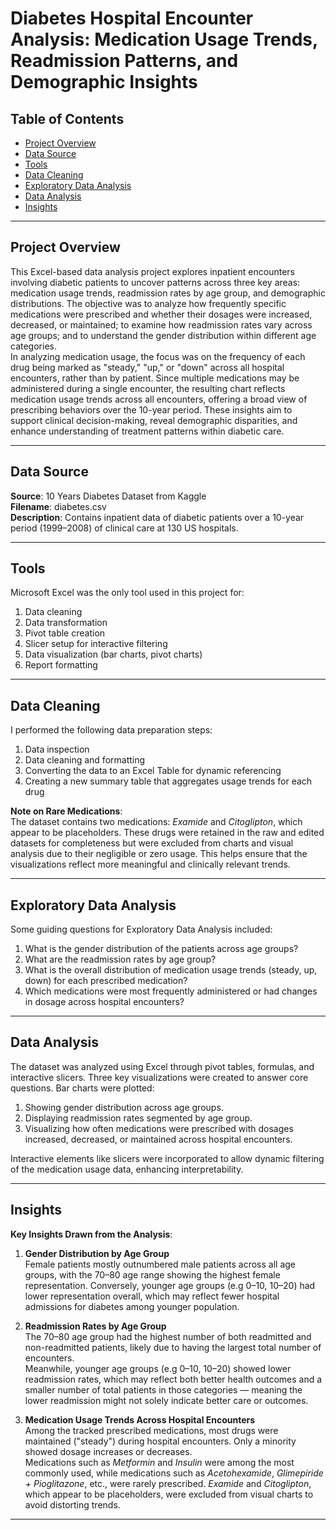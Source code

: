 # Diabetes Hospital Encounter Analysis: Medication Usage Trends, Readmission Patterns, and Demographic Insights

## Table of Contents
- [Project Overview](#project-overview)
- [Data Source](#data-source)
- [Tools](#tools)
- [Data Cleaning](#data-cleaning)
- [Exploratory Data Analysis](#exploratory-data-analysis)
- [Data Analysis](#data-analysis)
- [Insights](#insights)

---

## Project Overview
This Excel-based data analysis project explores inpatient encounters involving diabetic patients to uncover patterns across three key areas: medication usage trends, readmission rates by age group, and demographic distributions. The objective was to analyze how frequently specific medications were prescribed and whether their dosages were increased, decreased, or maintained; to examine how readmission rates vary across age groups; and to understand the gender distribution within different age categories.  
In analyzing medication usage, the focus was on the frequency of each drug being marked as "steady," "up," or "down" across all hospital encounters, rather than by patient. Since multiple medications may be administered during a single encounter, the resulting chart reflects medication usage trends across all encounters, offering a broad view of prescribing behaviors over the 10-year period. These insights aim to support clinical decision-making, reveal demographic disparities, and enhance understanding of treatment patterns within diabetic care.

---

## Data Source
**Source**: 10 Years Diabetes Dataset from Kaggle  
**Filename**: diabetes.csv  
**Description**: Contains inpatient data of diabetic patients over a 10-year period (1999–2008) of clinical care at 130 US hospitals.

---

## Tools
Microsoft Excel was the only tool used in this project for:
1. Data cleaning  
2. Data transformation  
3. Pivot table creation  
4. Slicer setup for interactive filtering  
5. Data visualization (bar charts, pivot charts)  
6. Report formatting  

---

## Data Cleaning
I performed the following data preparation steps:
1. Data inspection  
2. Data cleaning and formatting  
3. Converting the data to an Excel Table for dynamic referencing  
4. Creating a new summary table that aggregates usage trends for each drug  

**Note on Rare Medications**:  
The dataset contains two medications: *Examide* and *Citoglipton*, which appear to be placeholders. These drugs were retained in the raw and edited datasets for completeness but were excluded from charts and visual analysis due to their negligible or zero usage. This helps ensure that the visualizations reflect more meaningful and clinically relevant trends.

---

## Exploratory Data Analysis
Some guiding questions for Exploratory Data Analysis included:
1. What is the gender distribution of the patients across age groups?  
2. What are the readmission rates by age group?  
3. What is the overall distribution of medication usage trends (steady, up, down) for each prescribed medication?  
4. Which medications were most frequently administered or had changes in dosage across hospital encounters?

---

## Data Analysis
The dataset was analyzed using Excel through pivot tables, formulas, and interactive slicers. Three key visualizations were created to answer core questions. Bar charts were plotted:
1. Showing gender distribution across age groups.  
2. Displaying readmission rates segmented by age group.  
3. Visualizing how often medications were prescribed with dosages increased, decreased, or maintained across hospital encounters.  

Interactive elements like slicers were incorporated to allow dynamic filtering of the medication usage data, enhancing interpretability.

---

## Insights
**Key Insights Drawn from the Analysis**:
1. **Gender Distribution by Age Group**  
   Female patients mostly outnumbered male patients across all age groups, with the 70–80 age range showing the highest female representation. Conversely, younger age groups (e.g 0–10, 10–20) had lower representation overall, which may reflect fewer hospital admissions for diabetes among younger population.

2. **Readmission Rates by Age Group**  
   The 70–80 age group had the highest number of both readmitted and non-readmitted patients, likely due to having the largest total number of encounters.  
   Meanwhile, younger age groups (e.g 0–10, 10–20) showed lower readmission rates, which may reflect both better health outcomes and a smaller number of total patients in those categories — meaning the lower readmission might not solely indicate better care or outcomes.

3. **Medication Usage Trends Across Hospital Encounters**  
   Among the tracked prescribed medications, most drugs were maintained ("steady") during hospital encounters. Only a minority showed dosage increases or decreases.  
   Medications such as *Metformin* and *Insulin* were among the most commonly used, while medications such as *Acetohexamide*, *Glimepiride + Pioglitazone*, etc., were rarely prescribed. *Examide* and *Citoglipton*, which appear to be placeholders, were excluded from visual charts to avoid distorting trends.

---
